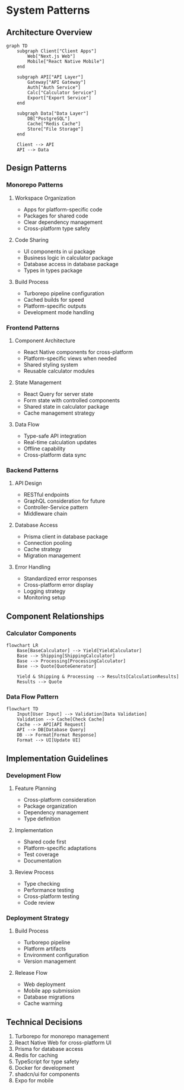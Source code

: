# System Patterns

## Architecture Overview
```mermaid
graph TD
    subgraph Client["Client Apps"]
        Web["Next.js Web"]
        Mobile["React Native Mobile"]
    end
    
    subgraph API["API Layer"]
        Gateway["API Gateway"]
        Auth["Auth Service"]
        Calc["Calculator Service"]
        Export["Export Service"]
    end
    
    subgraph Data["Data Layer"]
        DB["PostgreSQL"]
        Cache["Redis Cache"]
        Store["File Storage"]
    end
    
    Client --> API
    API --> Data
```

## Design Patterns

### Monorepo Patterns
1. Workspace Organization
   - Apps for platform-specific code
   - Packages for shared code
   - Clear dependency management
   - Cross-platform type safety

2. Code Sharing
   - UI components in ui package
   - Business logic in calculator package
   - Database access in database package
   - Types in types package

3. Build Process
   - Turborepo pipeline configuration
   - Cached builds for speed
   - Platform-specific outputs
   - Development mode handling

### Frontend Patterns
1. Component Architecture
   - React Native components for cross-platform
   - Platform-specific views when needed
   - Shared styling system
   - Reusable calculator modules

2. State Management
   - React Query for server state
   - Form state with controlled components
   - Shared state in calculator package
   - Cache management strategy

3. Data Flow
   - Type-safe API integration
   - Real-time calculation updates
   - Offline capability
   - Cross-platform data sync

### Backend Patterns
1. API Design
   - RESTful endpoints
   - GraphQL consideration for future
   - Controller-Service pattern
   - Middleware chain

2. Database Access
   - Prisma client in database package
   - Connection pooling
   - Cache strategy
   - Migration management

3. Error Handling
   - Standardized error responses
   - Cross-platform error display
   - Logging strategy
   - Monitoring setup

## Component Relationships

### Calculator Components
```mermaid
flowchart LR
    Base[BaseCalculator] --> Yield[YieldCalculator]
    Base --> Shipping[ShippingCalculator]
    Base --> Processing[ProcessingCalculator]
    Base --> Quote[QuoteGenerator]
    
    Yield & Shipping & Processing --> Results[CalculationResults]
    Results --> Quote
```

### Data Flow Pattern
```mermaid
flowchart TD
    Input[User Input] --> Validation[Data Validation]
    Validation --> Cache[Check Cache]
    Cache --> API[API Request]
    API --> DB[Database Query]
    DB --> Format[Format Response]
    Format --> UI[Update UI]
```

## Implementation Guidelines

### Development Flow
1. Feature Planning
   - Cross-platform consideration
   - Package organization
   - Dependency management
   - Type definition

2. Implementation
   - Shared code first
   - Platform-specific adaptations
   - Test coverage
   - Documentation

3. Review Process
   - Type checking
   - Performance testing
   - Cross-platform testing
   - Code review

### Deployment Strategy
1. Build Process
   - Turborepo pipeline
   - Platform artifacts
   - Environment configuration
   - Version management

2. Release Flow
   - Web deployment
   - Mobile app submission
   - Database migrations
   - Cache warming

## Technical Decisions
1. Turborepo for monorepo management
2. React Native Web for cross-platform UI
3. Prisma for database access
4. Redis for caching
5. TypeScript for type safety
6. Docker for development
7. shadcn/ui for components
8. Expo for mobile
